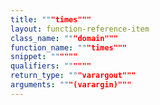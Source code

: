 ```yaml
---
title: """times"""
layout: function-reference-item
class_name: """domain"""
function_name: """times"""
snippet: """"""
qualifiers: """"""
return_type: """varargout"""
arguments: """(varargin)"""
---
```


